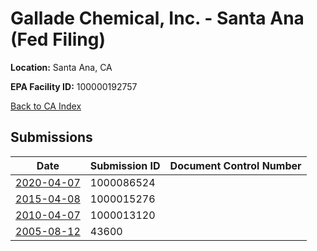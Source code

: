 # Gallade Chemical, Inc. - Santa Ana (Fed Filing)

**Location:** Santa Ana, CA

**EPA Facility ID:** 100000192757

[Back to CA Index](../../index.md)

## Submissions

| Date | Submission ID | Document Control Number |
|------|--------------|-------------------------|
| [2020-04-07](submissions/1000086524.md) | 1000086524 |  |
| [2015-04-08](submissions/1000015276.md) | 1000015276 |  |
| [2010-04-07](submissions/1000013120.md) | 1000013120 |  |
| [2005-08-12](submissions/43600.md) | 43600 |  |
